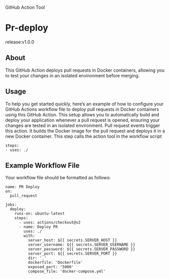  GitHub Action Tool
 # Pr-deploy
release:v1.0.0

## About
This GitHub Action deploys pull requests in Docker containers, allowing you to test your changes in an isolated environment before merging.

## Usage
To help you get started quickly, here’s an example of how to configure your GitHub Actions workflow file to deploy pull requests in Docker containers using this GitHub Action. This setup allows you to automatically build and deploy your application whenever a pull request is opened, ensuring your changes are tested in an isolated environment.
Pull request events trigger this action. It builds the Docker image for the pull request and deploys it in a new Docker container. This step calls the action tool in the workflow script
```
steps:
- uses: ./
```

## Example Workflow File

Your workflow file should be formatted as follows:
```
name: PR Deploy
on:
  pull_request

jobs:
  deploy:
    runs-on: ubuntu-latest
    steps:
      - uses: actions/checkout@v2
      - name: Deploy PR
        uses: ./
        with:
          server_host: ${{ secrets.SERVER_HOST }}
          server_username: ${{ secrets.SERVER_USERNAME }}
          server_password: ${{ secrets.SERVER_PASSWORD }}
          server_port: ${{ secrets.SERVER_PORT }}
          dir: '.'
          dockerfile: 'Dockerfile'
          exposed_port: '5000'
          compose_file: 'docker-compose.yml'
```
